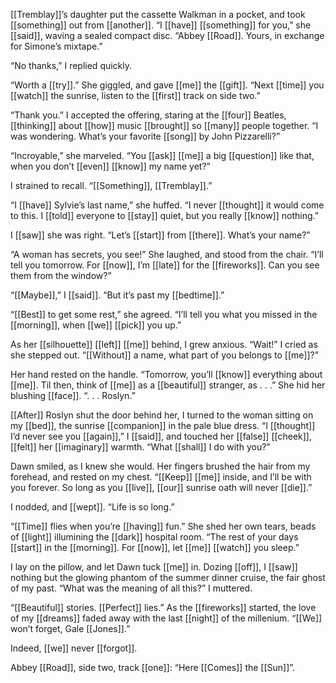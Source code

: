 [[Tremblay]]’s daughter put the cassette Walkman in a pocket, and took [[something]] out from [[another]]. “I [[have]] [[something]] for you,” she [[said]], waving a sealed compact disc. “Abbey [[Road]]. Yours, in exchange for Simone’s mixtape.”  
  
“No thanks,” I replied quickly.  
  
“Worth a [[try]].” She giggled, and gave [[me]] the [[gift]]. “Next [[time]] you [[watch]] the sunrise, listen to the [[first]] track on side two.”  
  
“Thank you.” I accepted the offering, staring at the [[four]] Beatles, [[thinking]] about [[how]] music [[brought]] so [[many]] people together. “I was wondering. What’s your favorite [[song]] by John Pizzarelli?”  
  
“Incroyable,” she marveled. “You [[ask]] [[me]] a big [[question]] like that, when you don’t [[even]] [[know]] my name yet?”  
  
I strained to recall. “[[Something]], [[Tremblay]].”  
  
“I [[have]] Sylvie’s last name,” she huffed. “I never [[thought]] it would come to this. I [[told]] everyone to [[stay]] quiet, but you really [[know]] nothing.”  
  
I [[saw]] she was right. “Let’s [[start]] from [[there]]. What’s your name?”  
  
“A woman has secrets, you see!” She laughed, and stood from the chair. “I’ll tell you tomorrow. For [[now]], I’m [[late]] for the [[fireworks]]. Can you see them from the window?”  
  
“[[Maybe]],” I [[said]]. “But it’s past my [[bedtime]].”  
  
“[[Best]] to get some rest,” she agreed. “I’ll tell you what you missed in the [[morning]], when [[we]] [[pick]] you up.”  
  
As her [[silhouette]] [[left]] [[me]] behind, I grew anxious. “Wait!” I cried as she stepped out. “[[Without]] a name, what part of you belongs to [[me]]?”  
  
Her hand rested on the handle. “Tomorrow, you’ll [[know]] everything about [[me]]. Til then, think of [[me]] as a [[beautiful]] stranger, as . . .” She hid her blushing [[face]]. “. . . Roslyn.”  
  
[[After]] Roslyn shut the door behind her, I turned to the woman sitting on my [[bed]], the sunrise [[companion]] in the pale blue dress. “I [[thought]] I’d never see you [[again]],” I [[said]], and touched her [[false]] [[cheek]], [[felt]] her [[imaginary]] warmth. “What [[shall]] I do with you?”  
  
Dawn smiled, as I knew she would. Her fingers brushed the hair from my forehead, and rested on my chest. “[[Keep]] [[me]] inside, and I’ll be with you forever. So long as you [[live]], [[our]] sunrise oath will never [[die]].”  
  
I nodded, and [[wept]]. “Life is so long.”  
  
“[[Time]] flies when you’re [[having]] fun.” She shed her own tears, beads of [[light]] illumining the [[dark]] hospital room. “The rest of your days [[start]] in the [[morning]]. For [[now]], let [[me]] [[watch]] you sleep.”  
  
I lay on the pillow, and let Dawn tuck [[me]] in. Dozing [[off]], I [[saw]] nothing but the glowing phantom of the summer dinner cruise, the fair ghost of my past. “What was the meaning of all this?” I muttered.  
  
“[[Beautiful]] stories. [[Perfect]] lies.” As the [[fireworks]] started, the love of my [[dreams]] faded away with the last [[night]] of the millenium. “[[We]] won’t forget, Gale [[Jones]].”  
  
Indeed, [[we]] never [[forgot]].  
  
  
  
Abbey [[Road]], side two, track [[one]]: “Here [[Comes]] the [[Sun]]”.